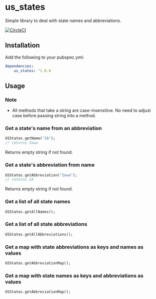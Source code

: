 # us_states

Simple library to deal with state names and abbreviations.

[![CircleCI](https://circleci.com/gh/Snapraise/us_states.svg?style=svg)](https://circleci.com/gh/Snapraise/us_states)

## Installation

Add the following to your pubspec.yml:
```yaml
dependencies:
    us_states: ^1.0.0

```

## Usage

### Note 

- All methods that take a string are case-insensitive. No need to adjust case before passing string into a method.

### Get a state's name from an abbreviation

```dart
USStates.getName("IA");
// returns Iowa
```

Returns empty string if not found.

### Get a state's abbreviation from name

```dart
USStates.getAbbreviation("Iowa");
// returns IA
```

Returns empty string if not found.

### Get a list of all state names

```dart
USStates.getAllNames();
```

### Get a list of all state abbreviations

```dart
USStates.getAllAbbreviations();
```

### Get a map with state abbreviations as keys and names as values

```dart
USStates.getAbbreviationMap();
```

### Get a map with state names as keys and abbreviations as values

```dart
USStates.getAbbreviationMap();
```